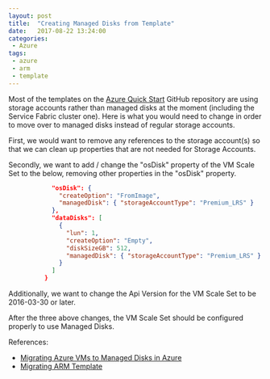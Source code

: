 ```yaml
---
layout: post
title:  "Creating Managed Disks from Template"
date:   2017-08-22 13:24:00
categories:
 - Azure
tags:
 - azure
 - arm
 - template
---
```

Most of the templates on the [Azure Quick Start](https://github.com/Azure/azure-quickstart-templates) GitHub repository are using storage accounts rather than managed disks at the moment (including the Service Fabric cluster one). Here is what you would need to change in order to move over to managed disks instead of regular storage accounts.

First, we would want to remove any references to the storage account(s) so that we can clean up properties that are not needed for Storage Accounts.

Secondly, we want to add / change the "osDisk" property of the VM Scale Set to the below, removing other properties in the "osDisk" property.

``` json
            "osDisk": {
              "createOption": "FromImage",
              "managedDisk": { "storageAccountType": "Premium_LRS" }
            },
            "dataDisks": [
              {
                "lun": 1,
                "createOption": "Empty",
                "diskSizeGB": 512,
                "managedDisk": { "storageAccountType": "Premium_LRS" }
              }
            ]
          }
```

Additionally, we want to change the Api Version for the VM Scale Set to be 2016-03-30 or later.

After the three above changes, the VM Scale Set should be configured properly to use Managed Disks.

References:

* [Migrating Azure VMs to Managed Disks in Azure](https://docs.microsoft.com/en-us/azure/virtual-machines/windows/migrate-to-managed-disks)
* [Migrating ARM Template](https://github.com/Azure-Samples/resources-dotnet-deploy-virtual-machine-with-managed-disks-using-arm-template/tree/master/Asset)
